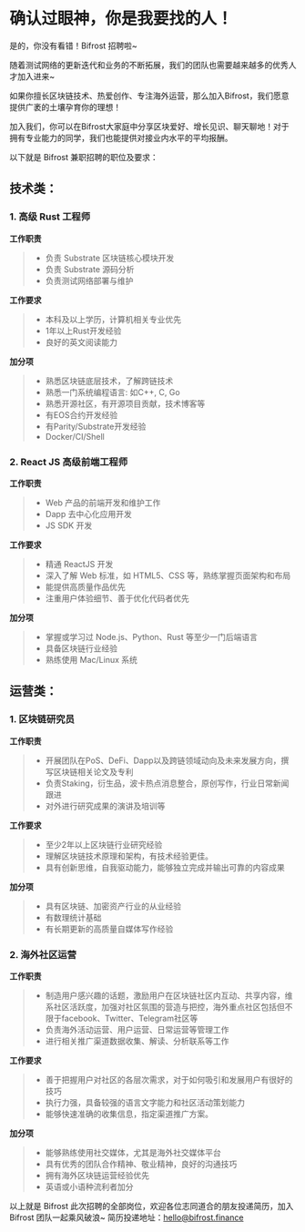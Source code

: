 # 确认过眼神，你是我要找的人！

是的，你没有看错！Bifrost 招聘啦~

随着测试网络的更新迭代和业务的不断拓展，我们的团队也需要越来越多的优秀人才加入进来~

如果你擅长区块链技术、热爱创作、专注海外运营，那么加入Bifrost，我们愿意提供广袤的土壤孕育你的理想！

加入我们，你可以在Bifrost大家庭中分享区块爱好、增长见识、聊天聊地！对于拥有专业能力的同学，我们也能提供对接业内水平的平均报酬。

以下就是 Bifrost 兼职招聘的职位及要求：

## **技术类：**

### **1. 高级 Rust 工程师**

**工作职责**

> - 负责 Substrate 区块链核心模块开发
> - 负责 Substrate 源码分析
> - 负责测试网络部署与维护

**工作要求**

> - 本科及以上学历，计算机相关专业优先
> - 1年以上Rust开发经验
> - 良好的英文阅读能力

**加分项**

> - 熟悉区块链底层技术，了解跨链技术
> - 熟悉一门系统编程语言: 如C++, C, Go
> - 熟悉开源社区，有开源项目贡献，技术博客等
> - 有EOS合约开发经验
> - 有Parity/Substrate开发经验
> - Docker/CI/Shell



### **2. React JS 高级前端工程师**

**工作职责**

> - Web 产品的前端开发和维护工作
> - Dapp 去中心化应用开发
> - JS SDK 开发

**工作要求**

> - 精通 ReactJS 开发
> - 深入了解 Web 标准，如 HTML5、CSS 等，熟练掌握页面架构和布局
> - 能提供高质量作品优先
> - 注重用户体验细节、善于优化代码者优先

**加分项**

> - 掌握或学习过 Node.js、Python、Rust 等至少一门后端语言
> - 具备区块链行业经验
> - 熟练使用 Mac/Linux 系统

## **运营类：**

### **1. 区块链研究员**

**工作职责**

> - 开展团队在PoS、DeFi、Dapp以及跨链领域动向及未来发展方向，撰写区块链相关论文及专利
> - 负责Staking，衍生品，波卡热点消息整合，原创写作，行业日常新闻跟进
> - 对外进行研究成果的演讲及培训等

**工作要求**

> - 至少2年以上区块链行业研究经验
> - 理解区块链技术原理和架构，有技术经验更佳。
> - 具有创新思维，自我驱动能力，能够独立完成并输出可靠的内容成果

**加分项**

> - 具有区块链、加密资产行业的从业经验
> - 有数理统计基础
> - 有长期更新的高质量自媒体写作经验

### **2. 海外社区运营**

**工作职责**

> - 制造用户感兴趣的话题，激励用户在区块链社区内互动、共享内容，维系社区活跃度，加强对社区氛围的营造与把控，海外重点社区包括但不限于facebook、Twitter、Telegram社区等
> - 负责海外活动运营、用户运营、日常运营等管理工作
> - 进行相关推广渠道数据收集、解读、分析联系等工作

**工作要求**

> - 善于把握用户对社区的各层次需求，对于如何吸引和发展⽤户有很好的技巧
> - 执行力强，具备较强的语言文字能力和社区活动策划能力
> - 能够快速准确的收集信息，指定渠道推广方案。

**加分项**

> - 能够熟练使用社交媒体，尤其是海外社交媒体平台
> - 具有优秀的团队合作精神、敬业精神，良好的沟通技巧
> - 拥有海外区块链运营经验优先
> - 英语或小语种流利者加分



以上就是 Bifrost 此次招聘的全部岗位，欢迎各位志同道合的朋友投递简历，加入 Bifrost 团队一起乘风破浪~
简历投递地址：<hello@bifrost.finance>
